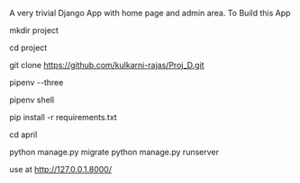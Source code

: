 A very trivial Django App with home page and admin area.
To Build this App

mkdir project

cd project

git clone https://github.com/kulkarni-rajas/Proj_D.git

pipenv --three

pipenv shell

pip install -r requirements.txt

cd april

python manage.py migrate
python manage.py runserver

use at http://127.0.0.1.8000/
